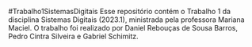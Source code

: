 #Trabalho1SistemasDigitais
Esse repositório contém o Trabalho 1 da disciplina Sistemas Digitais (2023.1), ministrada pela professora Mariana Maciel.
O trabalho foi realizado por Daniel Rebouças de Sousa Barros, Pedro Cintra Silveira e Gabriel Schimitz.
